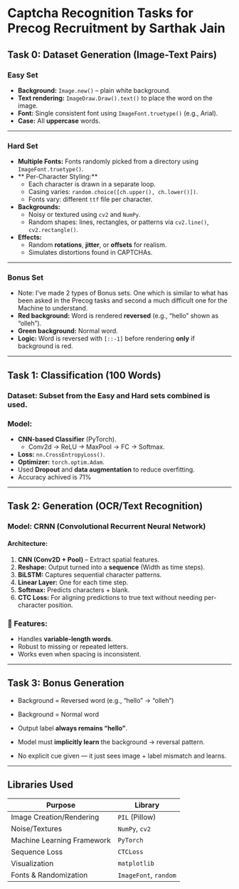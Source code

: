# Captcha Recognition Tasks for Precog Recruitment by Sarthak Jain

## Task 0: Dataset Generation (Image-Text Pairs)

### Easy Set
- **Background:** `Image.new()` – plain white background.
- **Text rendering:** `ImageDraw.Draw().text()` to place the word on the image.
- **Font:** Single consistent font using `ImageFont.truetype()` (e.g., Arial).
- **Case:** All **uppercase** words.

---

### Hard Set
- **Multiple Fonts:** Fonts randomly picked from a directory using `ImageFont.truetype()`.
- ** Per-Character Styling:**
  - Each character is drawn in a separate loop.
  - Casing varies: `random.choice([ch.upper(), ch.lower()])`.
  - Fonts vary: different `ttf` file per character.
- **Backgrounds:**
  - Noisy or textured using `cv2` and `NumPy`.
  - Random shapes: lines, rectangles, or patterns via `cv2.line()`, `cv2.rectangle()`.
- **Effects:**
  - Random **rotations**, **jitter**, or **offsets** for realism.
  - Simulates distortions found in CAPTCHAs.
---

### Bonus Set 
- Note: I've made 2 types of Bonus sets. One which is similar to what has been asked in the Precog tasks and second a much difficult one for the Machine to understand.
- **Red background:** Word is rendered **reversed** (e.g., “hello” shown as “olleh”).
- **Green background:** Normal word.
- **Logic:** Word is reversed with `[::-1]` before rendering **only** if background is red.

---

## Task 1: Classification (100 Words)
### Dataset: Subset from the Easy and Hard sets combined is used.

### Model:
- **CNN-based Classifier** (PyTorch).
  - Conv2d → ReLU → MaxPool → FC → Softmax.
- **Loss:** `nn.CrossEntropyLoss()`.
- **Optimizer:** `torch.optim.Adam`.
- Used **Dropout** and **data augmentation** to reduce overfitting.
- Accuracy achived is 71% 

---

## Task 2: Generation (OCR/Text Recognition)

### Model: **CRNN (Convolutional Recurrent Neural Network)**

#### Architecture:
1. **CNN (Conv2D + Pool)** – Extract spatial features.
2. **Reshape:** Output turned into a **sequence** (Width as time steps).
3. **BiLSTM:** Captures sequential character patterns.
4. **Linear Layer:** One for each time step.
5. **Softmax:** Predicts characters + blank.
6. **CTC Loss:** For aligning predictions to true text without needing per-character position.

### 🧠 Features:
- Handles **variable-length words**.
- Robust to missing or repeated letters.
- Works even when spacing is inconsistent.

---

## Task 3: Bonus Generation

- Background = Reversed word (e.g., “hello” → “olleh”)  
- Background = Normal word  

- Output label **always remains “hello”**.
- Model must **implicitly learn** the background → reversal pattern.
- No explicit cue given — it just sees image + label mismatch and learns.
---

## Libraries Used

| Purpose                    | Library                     |
|----------------------------|-----------------------------|
| Image Creation/Rendering   | `PIL` (Pillow)              |
| Noise/Textures             | `NumPy`, `cv2`              |
| Machine Learning Framework | `PyTorch`                   |
| Sequence Loss              | `CTCLoss`                   |
| Visualization              | `matplotlib`                |
| Fonts & Randomization      | `ImageFont`, `random`       |


